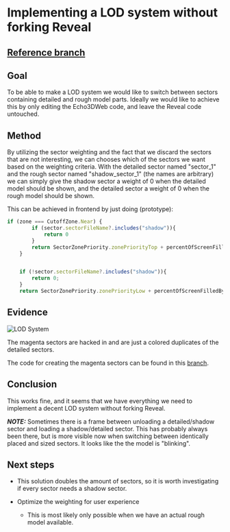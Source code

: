 # Implementing a LOD system without forking Reveal

## [Reference branch](https://github.com/equinor/rvmsharp/tree/Spike/LodInReveal)

## Goal

To be able to make a LOD system we would like to switch between sectors containing detailed and rough model parts. Ideally we would like to achieve this by only editing the Echo3DWeb code, and leave the Reveal code untouched.

## Method

By utilizing the sector weighting and the fact that we discard the sectors that are not interesting, we can chooses which of the sectors we want based on the weighting criteria. With the detailed sector named "sector_1" and the rough sector named "shadow_sector_1" (the names are arbitrary) we can simply give the shadow sector a weight of 0 when the detailed model should be shown, and the detailed sector a weight of 0 when the rough model should be shown.

This can be achieved in frontend by just doing (prototype):

```js
if (zone === CutoffZone.Near) {
        if (sector.sectorFileName?.includes("shadow")){
            return 0
        }
        return SectorZonePriority.zonePriorityTop + percentOfScreenFilledByLargestNode;
    }


    if (!sector.sectorFileName?.includes("shadow")){        
        return 0;
    }
    return SectorZonePriority.zonePriorityLow + percentOfScreenFilledByLargestNode;
```

## Evidence

![LOD System](images/LODSystemWithoutForking/LOD.gif)

The magenta sectors are hacked in and are just a colored duplicates of the detailed sectors.

The code for creating the magenta sectors can be found in this [branch](https://github.com/equinor/rvmsharp/tree/Temp/Shadow).

## Conclusion

This works fine, and it seems that we have everything we need to implement a decent LOD system without forking Reveal.

**_NOTE:_**
Sometimes there is a frame between unloading a detailed/shadow sector and loading a shadow/detailed sector. This has probably always been there, but is more visible now when switching between identically placed and sized sectors. It looks like the the model is "blinking".

## Next steps

- This solution doubles the amount of sectors, so it is worth investigating if every sector needs a shadow sector.

- Optimize the weighting for user experience
  - This is most likely only possible when we have an actual rough model available.
  